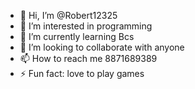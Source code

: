 - 👋 Hi, I’m @Robert12325
- 👀 I’m interested in programming 
- 🌱 I’m currently learning Bcs
- 💞️ I’m looking to collaborate with anyone 
- 📫 How to reach me 8871689389
- ⚡ Fun fact: love to play games 

<!---
Robert12325/Robert12325 is a ✨ special ✨ repository because its `README.md` (this file) appears on your GitHub profile.
You can click the Preview link to take a look at your changes.
--->
